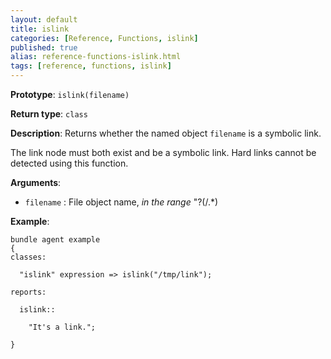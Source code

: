 ```yaml
---
layout: default
title: islink
categories: [Reference, Functions, islink]
published: true
alias: reference-functions-islink.html
tags: [reference, functions, islink]
---
```


**Prototype**: `islink(filename)`

**Return type**: `class`

**Description**: Returns whether the named object `filename` is a symbolic 
link.

The link node must both exist and be a symbolic link. Hard links cannot
be detected using this function.

**Arguments**:

* `filename` : File object name, *in the range* "?(/.\*)

**Example**:

```cf3
bundle agent example
{     
classes:

  "islink" expression => islink("/tmp/link");

reports:

  islink::

    "It's a link.";

}
```
